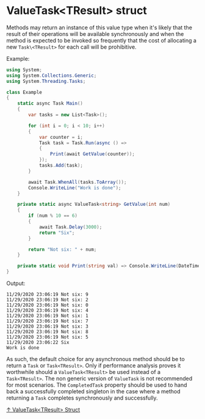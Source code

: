 # ValueTask\<TResult> struct

Methods may return an instance of this value type when it's likely that the result of their operations will be available synchronously and when the method is expected to be invoked so frequently that the cost of allocating a new `Task\<TResult>` for each call will be prohibitive.

Example:

```csharp
using System;
using System.Collections.Generic;
using System.Threading.Tasks;

class Example
{
    static async Task Main()
    {
        var tasks = new List<Task>();

        for (int i = 0; i < 10; i++)
        {
            var counter = i;
            Task task = Task.Run(async () =>
            {
                Print(await GetValue(counter));
            });
            tasks.Add(task);
        }

        await Task.WhenAll(tasks.ToArray());
        Console.WriteLine("Work is done");
    }

    private static async ValueTask<string> GetValue(int num)
    {
        if (num % 10 == 6)
        {
            await Task.Delay(3000);
            return "Six";
        }

        return "Not six: " + num;
    }

    private static void Print(string val) => Console.WriteLine(DateTime.Now.ToLocalTime() + " " + val);
}
```

Output:

```output
11/29/2020 23:06:19 Not six: 9
11/29/2020 23:06:19 Not six: 2
11/29/2020 23:06:19 Not six: 0
11/29/2020 23:06:19 Not six: 4
11/29/2020 23:06:19 Not six: 1
11/29/2020 23:06:19 Not six: 7
11/29/2020 23:06:19 Not six: 3
11/29/2020 23:06:19 Not six: 8
11/29/2020 23:06:19 Not six: 5
11/29/2020 23:06:22 Six
Work is done
```

As such, the default choice for any asynchronous method should be to return a `Task` or `Task<TResult>`. Only if performance analysis proves it worthwhile should a `ValueTask<TResult>` be used instead of a `Task<TResult>`. The non generic version of `ValueTask` is not recommended for most scenarios. The `CompletedTask` property should be used to hand back a successfully completed singleton in the case where a method returning a `Task` completes synchronously and successfully.

[↑ ValueTask\<TResult> Struct](https://docs.microsoft.com/en-us/dotnet/api/system.threading.tasks.valuetask-1)
